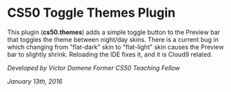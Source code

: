 # CS50 Toggle Themes Plugin

This plugin (**cs50.themes**) adds a simple toggle button to the Preview bar 
that toggles the theme between night/day skins. There is a current bug in which
changing from "flat-dark" skin to "flat-light" skin causes the Preview bar to
slightly shrink. Reloading the IDE fixes it, and it is Cloud9 related.

*Developed by Victor Domene*
*Former CS50 Teaching Fellow*

*January 13th, 2016*
